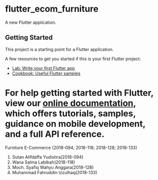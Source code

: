 # flutter_ecom_furniture

A new Flutter application.

## Getting Started

This project is a starting point for a Flutter application.

A few resources to get you started if this is your first Flutter project:

- [Lab: Write your first Flutter app](https://flutter.dev/docs/get-started/codelab)
- [Cookbook: Useful Flutter samples](https://flutter.dev/docs/cookbook)

For help getting started with Flutter, view our
[online documentation](https://flutter.dev/docs), which offers tutorials,
samples, guidance on mobile development, and a full API reference.
=======
Furniture E-Commerce (2018-094; 2018-118; 2018-128; 2018-133)
1. Sutan Alifdaffa Yudistira(2018-094)
2. Wana Salma Labibah(2018-118)
3. Moch. Syafiq Wahyu Anggara(2018-128)
4. Muhammad Fahruddin Izzulhaq(2018-133)
